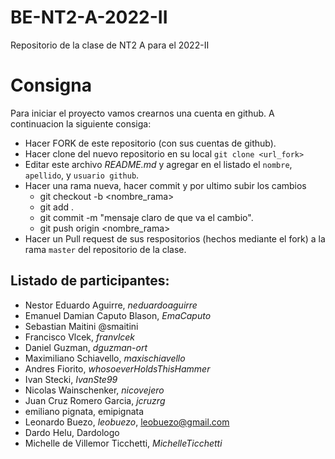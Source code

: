 # BE-NT2-A-2022-II

Repositorio de la clase de NT2 A para el 2022-II

# Consigna

Para iniciar el proyecto vamos crearnos una cuenta en github. A continuacion la siguiente consiga:

- Hacer FORK de este repositorio (con sus cuentas de github).
- Hacer clone del nuevo repositorio en su local `git clone <url_fork>`
- Editar este archivo _README.md_ y agregar en el listado el `nombre`, `apellido`, y `usuario github`.
- Hacer una rama nueva, hacer commit y por ultimo subir los cambios
  - git checkout -b <nombre_rama>
  - git add .
  - git commit -m "mensaje claro de que va el cambio".
  - git push origin <nombre_rama>
- Hacer un Pull request de sus respositorios (hechos mediante el fork) a la rama `master` del repositorio de la clase.

## Listado de participantes:

- Nestor Eduardo Aguirre, _neduardoaguirre_
- Emanuel Damian Caputo Blason, *EmaCaputo*
- Sebastian Maitini  @smaitini
- Francisco Vlcek, *franvlcek*
- Daniel Guzman, *dguzman-ort*
- Maximiliano Schiavello, *maxischiavello*
- Andres Fiorito, *whosoeverHoldsThisHammer*
- Ivan Stecki, *IvanSte99*
- Nicolas Wainschenker, *nicovejero*
- Juan Cruz Romero Garcia, *jcruzrg*
- emiliano pignata, emipignata
- Leonardo Buezo, *leobuezo*, leobuezo@gmail.com
- Dardo Helu, Dardologo
- Michelle de Villemor Ticchetti, _MichelleTicchetti_
